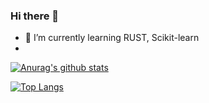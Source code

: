 ### Hi there 👋

<!--
**nonmean/nonmean** is a ✨ _special_ ✨ repository because its `README.md` (this file) appears on your GitHub profile.

Here are some ideas to get you started:

- 🔭 I’m currently working on ...
- 🌱 I’m currently learning ...
- 👯 I’m looking to collaborate on ...
- 🤔 I’m looking for help with ...
- 💬 Ask me about ...
- 📫 How to reach me: ...
- 😄 Pronouns: ...
- ⚡ Fun fact: ...
-->

- 🌱 I’m currently learning RUST, Scikit-learn
- 
[![Anurag's github stats](https://github-readme-stats.vercel.app/api?username=nonmean)](https://github.com/nonmean/github-readme-stats)

[![Top Langs](https://github-readme-stats.vercel.app/api/top-langs/?username=nonmean)](https://github.com/nonmean/github-readme-stats)

